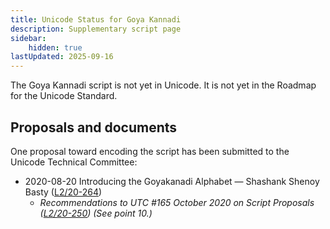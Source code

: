 ```yaml
---
title: Unicode Status for Goya Kannadi
description: Supplementary script page
sidebar:
    hidden: true
lastUpdated: 2025-09-16
---
```


The Goya Kannadi script is not yet in Unicode. It is not yet in the Roadmap for the Unicode Standard.

## Proposals and documents

One proposal toward encoding the script has been submitted to the Unicode Technical Committee:
- 2020-08-20 Introducing the Goyakanadi Alphabet — Shashank Shenoy Basty ([L2/20-264](http://www.unicode.org/cgi-bin/GetMatchingDocs.pl?L2/20-264))
  - _Recommendations to UTC #165 October 2020 on Script Proposals ([L2/20-250](http://www.unicode.org/L2/L2020/20250-script-adhoc-rept.pdf)) (See point 10.)_
